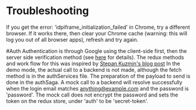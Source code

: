 # Troubleshooting
If you get the error: 'idpiframe_initialization_failed' in Chrome, try a different browser. If it works there, then clear your Chrome cache (warning: this will log you out of all browser apps), refresh and try again.

#Auth
Authentication is through Google using the client-side first, then the server side verification method (see [here](https://medium.com/@stepankuzmin/authentication-with-react-router-redux-5-x-and-redux-saga-55da66b54be7) for details).
The redux methods and work flow for this was inspired by [Stepan Kuzmin's blog post](https://medium.com/@stepankuzmin/authentication-with-react-router-redux-5-x-and-redux-saga-55da66b54be7)
In the demo mode, the actual call to a backend is not made, although the fetch method is in the authServices file. The preparation of the payload to send is done in the authSaga. A mock call to a backend will resolve successfully when the login email matches anything@example.com and the password is 'password'. The mock call does not encrypt the password and sets the token on the redux store, under 'auth' to be 'secret-token'.
